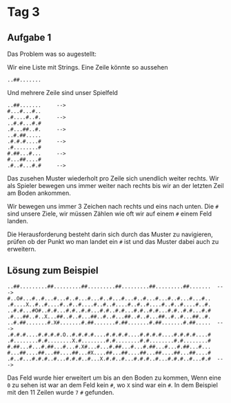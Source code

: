 # Tag 3


## Aufgabe 1


Das Problem was so augestellt: 

Wir eine Liste mit Strings. Eine Zeile könnte so aussehen

`..##.......`

Und mehrere Zeile sind unser Spielfeld

```
..##.......     -->
#...#...#..
.#....#..#.     -->
..#.#...#.#
.#...##..#.     -->
..#.##.....
.#.#.#....#     -->
.#........#
#.##...#...     -->
#...##....#
.#..#...#.#     -->
```

Das zusehen Muster wiederholt pro Zeile sich unendlich weiter rechts.
Wir als Spieler bewegen uns immer weiter nach rechts bis wir an der letzten Zeil am Boden ankommen.

Wir bewegen uns immer 3 Zeichen nach rechts und eins nach unten.
Die `#` sind unsere Ziele, wir müssen Zählen wie oft wir auf einem `#` einem Feld landen.

Die Herausforderung besteht darin sich durch das Muster zu navigieren, prüfen ob der Punkt wo man landet ein `#` ist und das Muster dabei auch zu erweitern.

## Lösung zum Beispiel

```
..##.........##.........##.........##.........##.........##.......  --->
#..O#...#..#...#...#..#...#...#..#...#...#..#...#...#..#...#...#..
.#....X..#..#....#..#..#....#..#..#....#..#..#....#..#..#....#..#.
..#.#...#O#..#.#...#.#..#.#...#.#..#.#...#.#..#.#...#.#..#.#...#.#
.#...##..#..X...##..#..#...##..#..#...##..#..#...##..#..#...##..#.
..#.##.......#.X#.......#.##.......#.##.......#.##.......#.##.....  --->
.#.#.#....#.#.#.#.O..#.#.#.#....#.#.#.#....#.#.#.#....#.#.#.#....#
.#........#.#........X.#........#.#........#.#........#.#........#
#.##...#...#.##...#...#.X#...#...#.##...#...#.##...#...#.##...#...
#...##....##...##....##...#X....##...##....##...##....##...##....#
.#..#...#.#.#..#...#.#.#..#...X.#.#..#...#.#.#..#...#.#.#..#...#.#  --->
```

Das Feld wurde hier erweitert um bis an den Boden zu kommen, Wenn eine `0` zu sehen ist war an dem Feld kein `#`, wo `X` sind war ein `#`. In dem Beispiel mit den 11 Zeilen wurde `7` `#` gefunden.




<!-- ## Lösung -->



